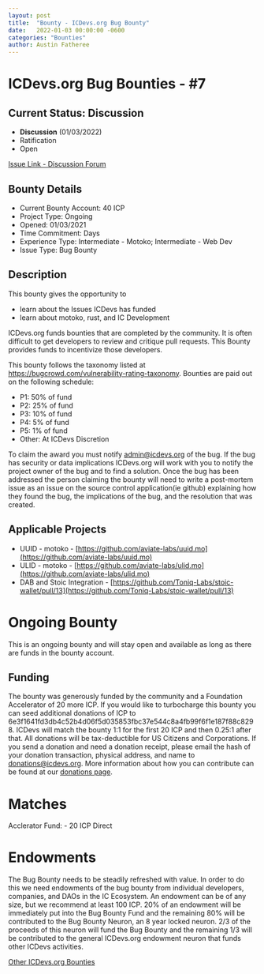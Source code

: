 ```yaml
---
layout: post
title:  "Bounty - ICDevs.org Bug Bounty"
date:   2022-01-03 00:00:00 -0600
categories: "Bounties"
author: Austin Fatheree
---
```


# ICDevs.org Bug Bounties - #7

## Current Status: Discussion

* **Discussion** (01/03/2022)
* Ratification 
* Open 

[Issue Link - Discussion Forum](https://forum.dfinity.org/t/icdevs-org-bounty-7-bug-bounty/10153)

## Bounty Details

* Current Bounty Account: 40 ICP
* Project Type: Ongoing
* Opened: 01/03/2021
* Time Commitment: Days
* Experience Type: Intermediate - Motoko; Intermediate - Web Dev
* Issue Type: Bug Bounty

## Description

This bounty gives the opportunity to

* learn about the Issues ICDevs has funded
* learn about motoko, rust, and IC Development


ICDevs.org funds bounties that are completed by the community. It is often difficult to get developers to review and critique pull requests.  This Bounty provides funds to incentivize those developers.

This bounty follows the taxonomy listed at https://bugcrowd.com/vulnerability-rating-taxonomy.  Bounties are paid out on the following schedule:

* P1: 50% of fund
* P2: 25% of fund
* P3: 10% of fund
* P4: 5% of fund
* P5: 1% of fund
* Other: At ICDevs Discretion

To claim the award you must notify admin@icdevs.org of the bug. If the bug has security or data implications ICDevs.org will work with you to notify the project owner of the bug and to find a solution. Once the bug has been addressed the person claiming the bounty will need to write a post-mortem issue as an issue on the source control application(ie github) explaining how they found the bug, the implications of the bug, and the resolution that was created.

## Applicable Projects

* UUID - motoko - [https://github.com/aviate-labs/uuid.mo](https://github.com/aviate-labs/uuid.mo)
* ULID - motoko - [https://github.com/aviate-labs/ulid.mo](https://github.com/aviate-labs/ulid.mo)
* DAB and Stoic Integration - [https://github.com/Toniq-Labs/stoic-wallet/pull/13](https://github.com/Toniq-Labs/stoic-wallet/pull/13)

# Ongoing Bounty

This is an ongoing bounty and will stay open and available as long as there are funds in the bounty account.

## Funding

The bounty was generously funded by the community and a Foundation Accelerator of 20 more ICP. If you would like to turbocharge this bounty you can seed additional donations of ICP to 6e3f1641fd3db4c52b4d06f5d035853fbc37e544c8a4fb99f6f1e187f88c8298.  ICDevs will match the bounty 1:1 for the first 20 ICP and then 0.25:1 after that.  All donations will be tax-deductible for US Citizens and Corporations.  If you send a donation and need a donation receipt, please email the hash of your donation transaction, physical address, and name to donations@icdevs.org.  More information about how you can contribute can be found at our [donations page](https://icdevs.org/donations.html).


# Matches

Acclerator Fund: - 20 ICP Direct

# Endowments

The Bug Bounty needs to be steadily refreshed with value. In order to do this we need endowments of the bug bounty from individual developers, companies, and DAOs in the IC Ecosystem. An endowment can be of any size, but we recommend at least 100 ICP.  20% of an endowment will be immediately put into the Bug Bounty Fund and the remaining 80% will be contributed to the Bug Bounty Neuron, an 8 year locked neuron.  2/3 of the proceeds of this neuron will fund the Bug Bounty and the remaining 1/3 will be contributed to the general ICDevs.org endowment neuron that funds other ICDevs activities. 


[Other ICDevs.org Bounties](https://icdevs.org/bounties.html)

